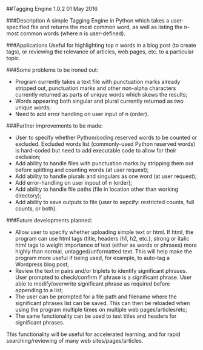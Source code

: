 ##Tagging Engine 1.0.2
01 May 2016

###Description
A simple Tagging Engine in Python which takes a user-specified file and
returns the most common word, as well as listing the n-most common words
(where n is user-defined).

###Applications
Useful for highlighting top n words in a blog post (to create tags), or
reviewing the relevance of articles, web pages, etc. to a particular topic.

###Some problems to be ironed out:
* Program currently takes a text file with punctuation marks already stripped out, punctuation marks and other non-alpha characters currently returned as parts of unique words which skews the results;
* Words appearing both singular and plural currently returned as two unique words;
* Need to add error handling on user input of n (order).

###Further improvements to be made:
* User to specify whether Python/coding reserved words to be counted or excluded. Excluded words list (commonly-used Python reserved words) is hard-coded but need to add executable code to allow for their exclusion;
* Add ability to handle files with punctuation marks by stripping them out before splitting and counting words (at user request);
* Add ability to handle plurals and singulars as one word  (at user request);
* Add error-handling on user inpout of n (order);
* Add ability to handle file paths (file in location other than working directory);
* Add ability to save outputs to file (user to sepcify: restricted counts, full counts, or both).

###Future developments planned:
* Allow user to specify whether uploading simple text or html. If html, the program can use html tags (title, headers (h1, h2, etc.), strong or italic html tags to weight importance of text (either as words or phrases) more highly than normal, untagged/unformatted text. This will help make the program more useful if being used, for example, to auto-tag a Wordpress blog post;
* Review the text in pairs and/or triplets to identify significant phrases. User prompted to check/confirm if phrase is a significant phrase. User able to modify/overwrite significant phrase as required before appending to a list;
* The user can be prompted for a file path and filename where the significant phrases list can be saved. This can then be reloaded when using the program multiple times on multiple web pages/articles/etc;
* The same functionality can be used to test titles and headers for significant phrases.

This functionality will be useful for accelerated learning, and for rapid searching/reviewing of many web sites/pages/articles.
